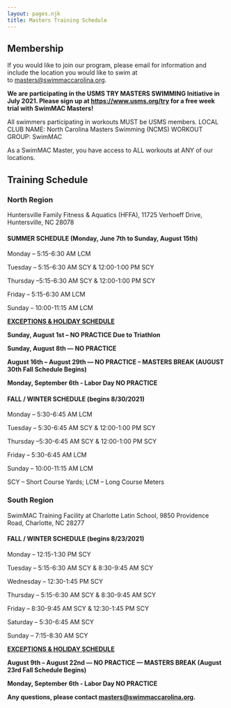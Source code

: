 ```yaml
---
layout: pages.njk
title: Masters Training Schedule
---
```


## Membership

<div class="callout warning" markdown="1">

If you would like to join our program, please email for information and include the location you would like to swim at to&nbsp;<a href="mailto:masters@swimmaccarolina.org">masters@swimmaccarolina.org.</a>

<strong>We are participating in the USMS TRY MASTERS SWIMMING Initiative in July 2021. Please sign up at <a href="https://www.usms.org/try">https://www.usms.org/try</a> for a free week trial with SwimMAC Masters!</strong>

</div>

All swimmers participating in workouts MUST be USMS members. LOCAL CLUB NAME: North Carolina Masters Swimming (NCMS) WORKOUT GROUP: SwimMAC

As a SwimMAC Master, you have access to ALL workouts at ANY of our locations.

<h2 class="separator-center">Training Schedule</h2>

<div class="flex flex-wrap -mx-4" markdown="1">
<div class="w-full md:w-1/2 p-4" markdown="1">

### North Region

<p class="center">Huntersville Family Fitness & Aquatics (HFFA), 11725 Verhoeff Drive, Huntersville, NC 28078</p>

#### SUMMER SCHEDULE (Monday, June 7th to Sunday, August 15th)

Monday – 5:15-6:30 AM LCM

Tuesday – 5:15-6:30 AM SCY &amp; 12:00-1:00 PM SCY

Thursday –5:15-6:30 AM SCY &amp; 12:00-1:00 PM SCY

Friday – 5:15-6:30 AM LCM

Sunday – 10:00-11:15 AM LCM

<span style="text-decoration: underline;"><strong>EXCEPTIONS & HOLIDAY SCHEDULE</strong></span>

<strong>Sunday, August 1st – NO PRACTICE Due to Triathlon</strong>

<strong>Sunday, August 8th — NO PRACTICE</strong>

<strong>August 16th – August 29th — NO PRACTICE – MASTERS BREAK (AUGUST 30th Fall Schedule Begins)</strong>

<strong>Monday, September 6th - Labor Day NO PRACTICE</strong>

#### FALL / WINTER SCHEDULE (begins 8/30/2021)

Monday – 5:30-6:45 AM LCM

Tuesday – 5:30-6:45 AM SCY & 12:00-1:00 PM SCY

Thursday –5:30-6:45 AM SCY & 12:00-1:00 PM SCY

Friday – 5:30-6:45 AM LCM

Sunday – 10:00-11:15 AM LCM

SCY – Short Course Yards; LCM – Long Course Meters

</div>

<div class="w-full md:w-1/2 p-4" markdown="1">

### South Region

SwimMAC Training Facility at Charlotte Latin School, 9850 Providence Road, Charlotte, NC 28277

#### FALL / WINTER SCHEDULE (begins 8/23/2021)

Monday – 12:15-1:30 PM SCY

Tuesday – 5:15-6:30 AM SCY & 8:30-9:45 AM SCY

Wednesday – 12:30-1:45 PM SCY

Thursday – 5:15-6:30 AM SCY & 8:30-9:45 AM SCY

Friday – 8:30-9:45 AM SCY & 12:30-1:45 PM SCY

Saturday – 5:30-6:45 AM SCY

Sunday – 7:15-8:30 AM SCY

<span style="text-decoration: underline;">
    <strong>EXCEPTIONS &amp; HOLIDAY SCHEDULE</strong>
</span>

<strong>August 9th – August 22nd — NO PRACTICE — MASTERS BREAK (August 23rd Fall Schedule Begins)</strong>

<strong>Monday, September 6th - Labor Day NO PRACTICE</strong>

</div>
</div>

<strong>Any questions, please contact <a href="mailto:masters@swimmaccarolina.org" target="_blank" rel="noopener">masters@swimmaccarolina.org</a>.</strong>
